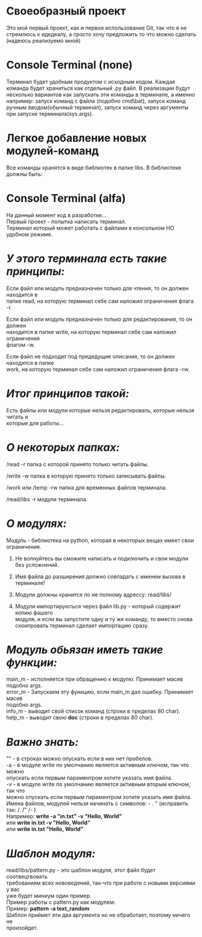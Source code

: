# Своеобразный проект
 Это мой первый проект, как и первое использование Git, так что я не стремлюсь
к идедеалу, а просто хочу предложить то что можно сделать (надеюсь реализуемо мной)

# Console Terminal (none)
 Терминал будет удобным продуктом с исходным кодом. Каждая команда будет
храниться как отдельный .py файл. В реализации будут несколько вариантов
как запускать эти команды в терминале, а именно например: запуск команд с файла
(подобно cmd\bat), запуск команд ручным вводом(обычный терминал), запуск
команд через аргументы при запуске терминала(sys.args).

# Легкое добавление новых модулей-команд
 Все команды хранятся в виде библиотек в папке libs. В библиотеке должны быть:


# Console Terminal (alfa)
На данный момент код в разработке...<br>
Первый проект - попытка написать терминал.<br>
Терминал который может работать с файлами в консольном НО удобном режиме.


# _У этого терминала есть такие принципы:_
Если файл или модуль предназначен только для чтения, то он должен находится в<br>
 папке read, на которую терминал себе сам наложил ограничения флага -r.

Если файл или модуль предназначен только для редактирования, то он должен<br>
 находится в папке write, на которую терминал себе сам наложил ограничения<br>
 флагом -w.

Если файл не подходит под предедущие описания, то он должен находится в папке<br>
 work, на которую терминал себе сам наложил ограничения флага -rw.


# _Итог принципов такой:_
Есть файлы или модули которые нельзя редактировать,  которые нельзя читать и<br>
 которые для работы...


# _О некоторых папках:_
/read -r папка с которой принято только читать файлы.

/write -w папка в которую принято только записывать файлы.

/work или /temp -rw папка для временных файлов терминала.

/read/libs -r модули терминала.


# _О модулях:_
Модуль - библиотека на python, которая в некоторых вещах имеет свои<br> 
 ограничения.

1. Не волнуйтесь вы сможите написать и подключить и свои модули без усложнений.

2. Имя файла до разширения должно совпадать с именем вызова в терминале!

3. Модули должны хранится по не полному адрессу: read/libs/

4. Модули импортируються через файл lib.py - который содержит копию фашего<br>
 модуля, и если вы запустите одну и ту же команду, то вместо снова<br>
 скоипровать терминал сделает импортацию сразу.


# _Модуль обьязан иметь такие функции:_
main_m - исполняется при обращению к модулю. Принимает масив подобно args.<br>
error_m - Запускаем эту функцию, если main_m дал ошибку. Принимает масив<br>
 подобно args.<br>
info_m - выводит свой список команд (строки в пределах 80 char).<br>
help_m - выводит свою __doc__ (строки в пределах 80 char).<br>


# _Важно знать:_
"" - в строках можно опускать если в них нет пробелов.<br>
-а - в модуле write по умолчанию является активным ключом, так что можно<br>
 опускать если первым параментром хотите указать имя файла.<br>
-v - в модуле write по умолчанию является активным вторым ключом, так что<br>
можно опускать если первым параментром хотите указать имя файла.<br>
Имена файлов, модулей нельзя начинать с символов:  -  .  " (исправить<br> 
 так:  /. /" /- )<br>
Например: <b>write -a "in.txt" -v "Hello, World"</b><br>
или <b>write in.txt -v "Hello, World"</b><br>
или <b>write in.txt "Hello, World"</b>
 

# _Шаблон модуля:_
read/libs/pattern.py - это шаблон модуля, этот файл будет соотвецтвовать<br>
 требованиям всех нововедений, так-что при работе с новыми версиями у вас<br>
 уже будет миниум один пример.<br>
Пример работы с pattern.py как модулем:<br>
Пример: <b>pattern -a text_random</b><br>
Шаблон приймет эти два аргумента но не обработает, поэтому ничего не<br>
 произойдет.
